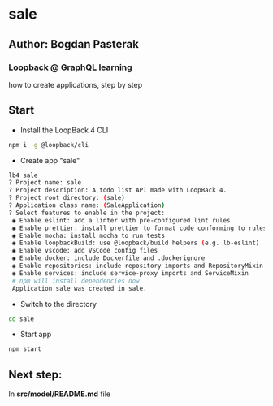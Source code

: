 # sale


## Author: Bogdan Pasterak

### Loopback @ GraphQL learning
how to create applications, step by step

## Start
- Install the LoopBack 4 CLI
```sh
npm i -g @loopback/cli
```
- Create app "sale"
```sh
lb4 sale
? Project name: sale
? Project description: A todo list API made with LoopBack 4.
? Project root directory: (sale)
? Application class name: (SaleApplication)
? Select features to enable in the project:
 ◉ Enable eslint: add a linter with pre-configured lint rules
 ◉ Enable prettier: install prettier to format code conforming to rules
 ◉ Enable mocha: install mocha to run tests
 ◉ Enable loopbackBuild: use @loopback/build helpers (e.g. lb-eslint)
 ◉ Enable vscode: add VSCode config files
 ◉ Enable docker: include Dockerfile and .dockerignore
 ◉ Enable repositories: include repository imports and RepositoryMixin
 ◉ Enable services: include service-proxy imports and ServiceMixin
 # npm will install dependencies now
 Application sale was created in sale.
```
- Switch to the directory
```sh
cd sale
```
- Start app
```sh
npm start
```

## Next step:
In **src/model/README.md** file
